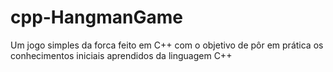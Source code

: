 # cpp-HangmanGame
Um jogo simples da forca feito em C++ com o objetivo de pôr em prática os conhecimentos iniciais aprendidos da linguagem C++
